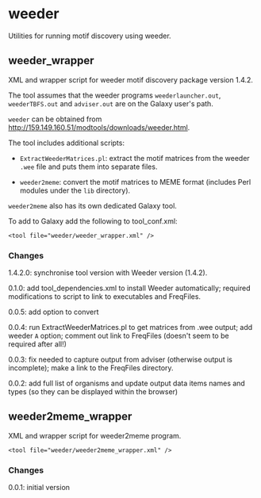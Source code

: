 weeder
======

Utilities for running motif discovery using weeder.

weeder_wrapper
--------------

XML and wrapper script for weeder motif discovery package version 1.4.2.

The tool assumes that the weeder programs `weederlauncher.out`,
`weederTBFS.out` and `adviser.out` are on the Galaxy user's path.

`weeder` can be obtained from <http://159.149.160.51/modtools/downloads/weeder.html>.

The tool includes additional scripts:

 *  `ExtractWeederMatrices.pl`: extract the motif matrices from the weeder
    `.wee` file and puts them into separate files.

 *  `weeder2meme`: convert the motif matrices to MEME format (includes Perl
     modules under the `lib` directory).

`weeder2meme` also has its own dedicated Galaxy tool.

To add to Galaxy add the following to tool_conf.xml:

    <tool file="weeder/weeder_wrapper.xml" />

### Changes ###

1.4.2.0: synchronise tool version with Weeder version (1.4.2).

0.1.0: add tool_dependencies.xml to install Weeder automatically;
       required modifications to script to link to executables and
       FreqFiles.

0.0.5: add option to convert

0.0.4: run ExtractWeederMatrices.pl to get matrices from .wee output;
       add weeder `A` option; comment out link to FreqFiles (doesn't
       seem to be required after all!)

0.0.3: fix needed to capture output from adviser (otherwise output is
       incomplete); make a link to the FreqFiles directory.

0.0.2: add full list of organisms and update output data items names
       and types (so they can be displayed within the browser)


weeder2meme_wrapper
-------------------

XML and wrapper script for weeder2meme program.

    <tool file="weeder/weeder2meme_wrapper.xml" />

### Changes ###

0.0.1: initial version
